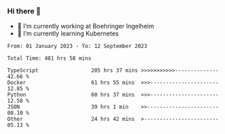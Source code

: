 ### Hi there 👋
- 🔭 I’m currently working at Boehringer Ingelheim
- 🌱 I’m currently learning Kubernetes

 
<!--START_SECTION:waka-->

```text
From: 01 January 2023 - To: 12 September 2023

Total Time: 481 hrs 58 mins

TypeScript                 205 hrs 37 mins >>>>>>>>>>>--------------   42.66 %
Docker                     61 hrs 55 mins  >>>----------------------   12.85 %
Python                     60 hrs 37 mins  >>>----------------------   12.58 %
JSON                       39 hrs 1 min    >>-----------------------   08.10 %
Other                      24 hrs 42 mins  >------------------------   05.13 %
```

<!--END_SECTION:waka-->

 
